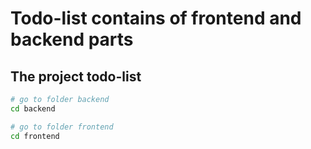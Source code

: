 # Todo-list contains of  frontend and backend parts

## The project todo-list

``` bash
# go to folder backend
cd backend

# go to folder frontend
cd frontend
